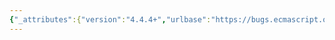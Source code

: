 ```yaml
---
{"_attributes":{"version":"4.4.4+","urlbase":"https://bugs.ecmascript.org/","maintainer":"dherman@mozilla.com"},"bug":{"bug_id":4428,"creation_ts":"2015-07-17 19:34:00 -0700","short_desc":"Annex B.3.3, needs to apply to Scripts as well as FunctionDeclarations","delta_ts":"2015-07-20 09:16:10 -0700","product":"ECMA-262 Edition 6","component":"technical issues","version":"unspecified","rep_platform":"All","op_sys":"All","bug_status":"CONFIRMED","priority":"Normal","bug_severity":"enhancement","everconfirmed":true,"reporter":{"uid":"allen","name":"Allen Wirfs-Brock"},"assigned_to":{"uid":"allen","name":"Allen Wirfs-Brock"},"cc":["andrebargull","bugs.ecmascript"],"long_desc":[{"commentid":14555,"comment_count":0,"who":{"uid":"allen","name":"Allen Wirfs-Brock"},"bug_when":"2015-07-17 19:34:05 -0700","thetext":"In addition to modify the FunctionDeclarationInstantiation abstract operation, Annex B.3.3 also needs to modify the GlobalDeclarationInstantiation operations.\n\nThe steps similar to the replace steps given for FDI step 29 need to be inserted immediately after step 12 of GlobalDeclarationInstantiation (15.1.8). The only differences in the replacement steps are:\n\n1.a:  apply the changes described in Bug 4427\n1.a.ii.2 and 1.a.ii.2: Replace /instantiatedVarNames/ with /declaredVarNames/\n1.a.ii.2.a and 1.a.ii.2.c: Replace /varEnvRec/ with /envRec/\n\n\nAlso see https://esdiscuss.org/topic/block-level-function-declarations-web-legacy-compatibility-bug"},{"commentid":14556,"comment_count":1,"who":{"uid":"andrebargull","name":"André Bargull"},"bug_when":"2015-07-18 01:12:57 -0700","thetext":"Adding block-scoped function declarations to scripts requires more (static and dynamic) checks, that's why I thought B.3.3 was restricted to functions.\n\nAdditional checks:\n- Check HasLexicalDeclaration() is false\n- Check CanDeclareGlobalFunction() is true\n- Install the global binding with CreateGlobalFunctionBinding()\n\nI've put up a gist to show the additional changes:\nhttps://gist.github.com/anba/07c83c4137990bdaa932\n\n(It's not quite clear to me if the binding should be installed using CanDeclareGlobalFunction+CreateGlobalFunctionBinding or alternatively using CanDeclareGlobalVar+CreateGlobalVarBinding.)"}]}}
---
```

